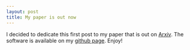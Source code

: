 ```yaml
---
layout: post
title: My paper is out now 
---
```

I decided to dedicate this first post to my paper that is out on [Arxiv](https://arxiv.org/abs/1809.09238). The software is available on my [github page](https://github.com/pasudyan/ConstrMixMod). Enjoy! 


